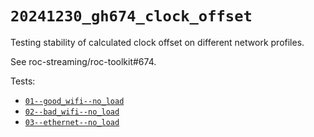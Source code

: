 # `20241230_gh674_clock_offset`

Testing stability of calculated clock offset on different network profiles.

See roc-streaming/roc-toolkit#674.

Tests:

* [`01--good_wifi--no_load`](./01--good_wifi--no_load.md)
* [`02--bad_wifi--no_load`](./02--bad_wifi--no_load.md)
* [`03--ethernet--no_load`](./03--ethernet--no_load.md)
